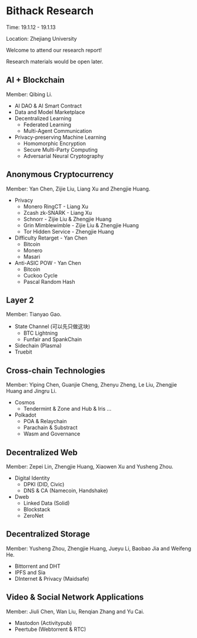 # Bithack Research

Time: 19.1.12 - 19.1.13

Location: Zhejiang University

Welcome to attend our research report!

Research materials would be open later.

## AI + Blockchain

Member: Qibing Li.

- AI DAO & AI Smart Contract
- Data and Model Marketplace
- Decentralized Learning
  - Federated Learning
  - Multi-Agent Communication
- Privacy-preserving Machine Learning
  - Homomorphic Encryption
  - Secure Multi-Party Computing
  - Adversarial Neural Cryptography

## Anonymous Cryptocurrency

Member: Yan Chen, Zijie Liu, Liang Xu and Zhengjie Huang.

- Privacy
  - Monero RingCT - Liang Xu
  - Zcash zk-SNARK - Liang Xu
  - Schnorr - Zijie Liu & Zhengjie Huang
  - Grin Mimblewimble - Zijie Liu & Zhengjie Huang
  - Tor Hidden Service - Zhengjie Huang
- Difficulty Retarget - Yan Chen
  - Bitcoin
  - Monero
  - Masari
- Anti-ASIC POW - Yan Chen
  - Bitcoin
  - Cuckoo Cycle
  - Pascal Random Hash

## Layer 2

Member: Tianyao Gao.

- State Channel (可以先只做这块)
  - BTC Lightning
  - Funfair and SpankChain
- Sidechain (Plasma)
- Truebit

## Cross-chain Technologies

Member: Yiping Chen, Guanjie Cheng, Zhenyu Zheng, Le Liu, Zhengjie Huang and Jingru Li.

- Cosmos
  - Tendermint & Zone and Hub & Iris ...
- Polkadot
  - POA & Relaychain
  - Parachain & Substract
  - Wasm and Governance

## Decentralized Web

Member: Zepei Lin, Zhengjie Huang, Xiaowen Xu and Yusheng Zhou.

- Digital Identity
  - DPKI (DID, Civic)
  - DNS & CA (Namecoin, Handshake)
- Dweb
  - Linked Data (Solid)
  - Blockstack
  - ZeroNet

## Decentralized Storage

Member: Yusheng Zhou, Zhengjie Huang, Jueyu Li, Baobao Jia and Weifeng He.

- Bittorrent and DHT
- IPFS and Sia
- DInternet & Privacy (Maidsafe)

## Video & Social Network Applications

Member: Jiuli Chen, Wan Liu, Renqian Zhang and Yu Cai.

- Mastodon (Activitypub)
- Peertube (Webtorrent & RTC)
